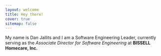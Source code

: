 ```yaml
---
layout: welcome
title: Hey there!
cover: true
sitemap: false
---
```


My name is Dan Jallits and I am a Software Engineering Leader, currently serving as the _Associate Director for Software Engineering_ at **BISSELL Homecare, Inc.**

<!--projects-->

<!--posts-->
